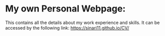# My own Personal Webpage:

This contains all the details about my work experience and skills. It can be accessed by the following link:
https://sinari11.github.io/CV/
